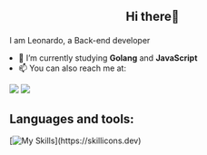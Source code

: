 ## <p align=center>Hi there👋</p>
I am Leonardo, a Back-end developer

<ul style="padding-left: 16px">
    <li>
    🌱 I’m currently studying <b>Golang</b> and <b>JavaScript</b>
    </li>
    <li>📫 You can also reach me at:</li>
</ul>

[<img src="https://camo.githubusercontent.com/e5cfad4cbb1e023463333923b069b81749d94e8ff5722f851c7bb01d65bb0e95/68747470733a2f2f696d672e736869656c64732e696f2f62616467652f476d61696c2d4431343833363f7374796c653d666f722d7468652d6261646765266c6f676f3d676d61696c266c6f676f436f6c6f723d7768697465">](mailto:leonardo.rodriguesdev05@gmail.com)
[<img src="https://camo.githubusercontent.com/7fee771b415a6f144501304c2c4074aa62a0dd96ddc0f8c0aafd95ac0af584c1/68747470733a2f2f696d672e736869656c64732e696f2f62616467652f2d4c696e6b6564496e2d2532333030373742353f7374796c653d666f722d7468652d6261646765266c6f676f3d6c696e6b6564696e266c6f676f436f6c6f723d7768697465">](https://www.linkedin.com/in/leonardo-rodrigues-9104b7323/)


## Languages and tools: 
[![My Skills](https://skillicons.dev/icons?i=java,spring,go,html,css,js,mongo,postgres,docker,git,,)](https://skillicons.dev)

